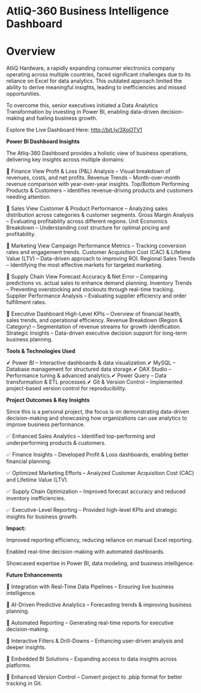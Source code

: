 # AtliQ-360 Business Intelligence Dashboard

# Overview

AtliQ Hardware, a rapidly expanding consumer electronics company operating across multiple countries, faced significant challenges due to its reliance on Excel for data analytics. This outdated approach limited the ability to derive meaningful insights, leading to inefficiencies and missed opportunities.

To overcome this, senior executives initiated a Data Analytics Transformation by investing in Power BI, enabling data-driven decision-making and fueling business growth.

Explore the Live Dashboard Here: http://bit.ly/3XoOTV1

**Power BI Dashboard Insights**

The Atliq-360 Dashboard provides a holistic view of business operations, delivering key insights across multiple domains:

🔹 Finance View
Profit & Loss (P&L) Analysis – Visual breakdown of revenues, costs, and net profits.
Revenue Trends – Month-over-month revenue comparison with year-over-year insights.
Top/Bottom Performing Products & Customers – Identifies revenue-driving products and customers needing attention.

🔹 Sales View
Customer & Product Performance – Analyzing sales distribution across categories & customer segments.
Gross Margin Analysis – Evaluating profitability across different regions.
Unit Economics Breakdown – Understanding cost structure for optimal pricing and profitability.

🔹 Marketing View
Campaign Performance Metrics – Tracking conversion rates and engagement trends.
Customer Acquisition Cost (CAC) & Lifetime Value (LTV) – Data-driven approach to improving ROI.
Regional Sales Trends – Identifying the most effective markets for targeted marketing.

🔹 Supply Chain View
Forecast Accuracy & Net Error – Comparing predictions vs. actual sales to enhance demand planning.
Inventory Trends – Preventing overstocking and stockouts through real-time tracking.
Supplier Performance Analysis – Evaluating supplier efficiency and order fulfillment rates.

🔹 Executive Dashboard
High-Level KPIs – Overview of financial health, sales trends, and operational efficiency.
Revenue Breakdown (Region & Category) – Segmentation of revenue streams for growth identfication.
Strategic Insights – Data-driven executive decision support for long-term business planning.


**Tools & Technologies Used**

✔ Power BI – Interactive dashboards & data visualization.✔ MySQL – Database management for structured data storage.✔ DAX Studio – Performance tuning & advanced analytics.✔ Power Query – Data transformation & ETL processes.✔ Git & Version Control – Implemented project-based version control for reproducibility.

**Project Outcomes & Key Insights**

Since this is a personal project, the focus is on demonstrating data-driven decision-making and showcasing how organizations can use analytics to improve business performance.

✅ Enhanced Sales Analytics – Identified top-performing and underperforming products & customers.

✅ Finance Insights – Developed Profit & Loss dashboards, enabling better financial planning.

✅ Optimized Marketing Efforts – Analyzed Customer Acquisition Cost (CAC) and Lifetime Value (LTV).

✅ Supply Chain Optimization – Improved forecast accuracy and reduced inventory inefficiencies.

✅ Executive-Level Reporting – Provided high-level KPIs and strategic insights for business growth.

**Impact:**

Improved reporting efficiency, reducing reliance on manual Excel reporting.

Enabled real-time decision-making with automated dashboards.

Showcased expertise in Power BI, data modeling, and business intelligence.

**Future Enhancements**

🔹 Integration with Real-Time Data Pipelines – Ensuring live business intelligence.

🔹 AI-Driven Predictive Analytics – Forecasting trends & improving business planning.

🔹 Automated Reporting – Generating real-time reports for executive decision-making.

🔹 Interactive Filters & Drill-Downs – Enhancing user-driven analysis and deeper insights.

🔹 Embedded BI Solutions – Expanding access to data insights across platforms.

🔹 Enhanced Version Control – Convert project to .pbip format for better tracking in Git.
